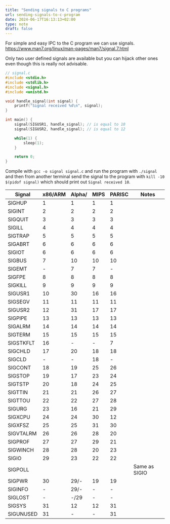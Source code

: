 ```yaml
---
title: "Sending signals to C programs"
url: sending-signals-to-c-program
date: 2024-06-17T16:13:13+02:00
type: note
draft: false
---
```


For simple and easy IPC to the C program we can use signals.
https://www.man7.org/linux/man-pages/man7/signal.7.html

Only two user defined signals are available but you can hijack other ones even
though this is really not advisable.

```c
// signal.c
#include <stdio.h>
#include <stdlib.h>
#include <signal.h>
#include <unistd.h>

void handle_signal(int signal) {
    printf("Signal received %d\n", signal);
}

int main() {
    signal(SIGUSR1, handle_signal); // is equal to 10
    signal(SIGUSR2, handle_signal); // is equal to 12

    while(1) {
        sleep(1);
    }

    return 0;
}
```

Compile with `gcc -o signal signal.c` and run the program with `./signal` and
then from another terminal send the signal to the program with `kill -10
$(pidof signal)` which should print out `Signal received 10`.

| Signal    | x86/ARM | Alpha/ | MIPS | PARISC | Notes         |
|-----------|---------|--------|------|--------|---------------|
| SIGHUP    | 1       | 1      | 1    | 1      |               |
| SIGINT    | 2       | 2      | 2    | 2      |               |
| SIGQUIT   | 3       | 3      | 3    | 3      |               |
| SIGILL    | 4       | 4      | 4    | 4      |               |
| SIGTRAP   | 5       | 5      | 5    | 5      |               |
| SIGABRT   | 6       | 6      | 6    | 6      |               |
| SIGIOT    | 6       | 6      | 6    | 6      |               |
| SIGBUS    | 7       | 10     | 10   | 10     |               |
| SIGEMT    | -       | 7      | 7    | -      |               |
| SIGFPE    | 8       | 8      | 8    | 8      |               |
| SIGKILL   | 9       | 9      | 9    | 9      |               |
| SIGUSR1   | 10      | 30     | 16   | 16     |               |
| SIGSEGV   | 11      | 11     | 11   | 11     |               |
| SIGUSR2   | 12      | 31     | 17   | 17     |               |
| SIGPIPE   | 13      | 13     | 13   | 13     |               |
| SIGALRM   | 14      | 14     | 14   | 14     |               |
| SIGTERM   | 15      | 15     | 15   | 15     |               |
| SIGSTKFLT | 16      | -      | -    | 7      |               |
| SIGCHLD   | 17      | 20     | 18   | 18     |               |
| SIGCLD    | -       | -      | 18   | -      |               |
| SIGCONT   | 18      | 19     | 25   | 26     |               |
| SIGSTOP   | 19      | 17     | 23   | 24     |               |
| SIGTSTP   | 20      | 18     | 24   | 25     |               |
| SIGTTIN   | 21      | 21     | 26   | 27     |               |
| SIGTTOU   | 22      | 22     | 27   | 28     |               |
| SIGURG    | 23      | 16     | 21   | 29     |               |
| SIGXCPU   | 24      | 24     | 30   | 12     |               |
| SIGXFSZ   | 25      | 25     | 31   | 30     |               |
| SIGVTALRM | 26      | 26     | 28   | 20     |               |
| SIGPROF   | 27      | 27     | 29   | 21     |               |
| SIGWINCH  | 28      | 28     | 20   | 23     |               |
| SIGIO     | 29      | 23     | 22   | 22     |               |
| SIGPOLL   |         |        |      |        | Same as SIGIO |
| SIGPWR    | 30      | 29/-   | 19   | 19     |               |
| SIGINFO   | -       | 29/-   | -    | -      |               |
| SIGLOST   | -       | -/29   | -    | -      |               |
| SIGSYS    | 31      | 12     | 12   | 31     |               |
| SIGUNUSED | 31      | -      | -    | 31     |               |
